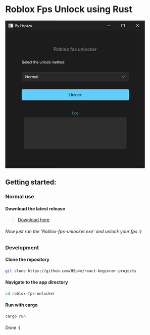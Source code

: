 # Roblox Fps Unlock using Rust

![app](src/images/image.png)

## Getting started:

### Normal use

#### Download the latest release
> [Download here](https://github.com/HSp4m/roblox-fps-unlocker/releases/latest/download/roblox-fps-unlocker.exe)


###### Now just run the 'Roblox-fps-unlocker.exe' and unlock your fps :)

### Development

#### Clone the repository
```Bash
git clone https://github.com/HSp4m/react-beginner-projects
```

#### Navigate to the app directory
```Bash
cd roblox-fps-unlocker
```
#### Run with cargo
```Bash
cargo run
```

###### Done :)
